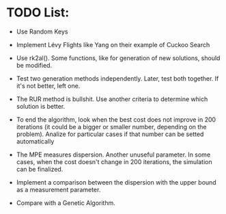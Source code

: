 # TODO List:

- Use Random Keys

- Implement Lévy Flights like Yang on their example of Cuckoo Search

- Use rk2al(). Some functions, like for generation of new solutions, should be modified.

- Test two generation methods independently. Later, test both together. If it's not better, left one.

- The RUR method is bullshit. Use another criteria to determine which solution is better.

- To end the algorithm, look when the best cost does not improve in 200 iterations (it could be a bigger or smaller number, depending on the problem). Analize for particular cases if that number can be setted automatically

- The MPE measures dispersion. Another unuseful parameter. In some cases, when the cost doesn't change in 200 iterations, the simulation can be finalized.

- Implement a comparison between the dispersion with the upper bound as a measurement parameter.

- Compare with a Genetic Algorithm.
